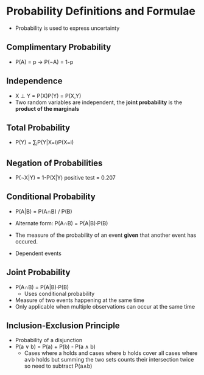 # Probability Definitions and Formulae
* Probability is used to express uncertainty

## Complimentary Probability
* P(A) = p &rarr; P(¬A) = 1-p
## Independence
* X &perp; Y = P(X)P(Y) = P(X,Y)
* Two random variables are independent, the **joint probability** is the **product of the marginals**
## Total Probability
* P(Y) = &sum;<sub>i</sub>P(Y|X=i)P(X=i)
## Negation of Probabilities
* P(¬X|Y) = 1-P(X|Y)
positive test = 0.207
## Conditional Probability
* P(A|B) = P(A&cap;B) / P(B)

* Alternate form: P(A&cap;B) = P(A|B)&middot;P(B)
* The measure of the probability of an event **given** that another event has occured.
* Dependent events
## Joint Probability
* P(A&cap;B) = P(A|B)&middot;P(B)
    * Uses conditional probability 
* Measure of two events happening at the same time
* Only applicable when multiple observations can occur at the same time
## Inclusion-Exclusion Principle
* Probability of a disjunction
* P(a &or; b) = P(a) + P(b) - P(a &and; b)
    * Cases where a holds and cases where b holds cover all cases where a&or;b holds but summing the two sets counts their intersection twice so need to subtract P(a&and;b)

